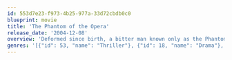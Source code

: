 ```yaml
---
id: 553d7e23-f973-4b25-977a-33d72cbdb0c0
blueprint: movie
title: 'The Phantom of the Opera'
release_date: '2004-12-08'
overview: 'Deformed since birth, a bitter man known only as the Phantom lives in the sewers underneath the Paris Opera House. He falls in love with the obscure chorus singer Christine, and privately tutors her while terrorizing the rest of the opera house and demanding Christine be given lead roles. Things get worse when Christine meets back up with her childhood acquaintance Raoul and the two fall in love'
genres: '[{"id": 53, "name": "Thriller"}, {"id": 18, "name": "Drama"}, {"id": 10749, "name": "Romance"}]'
---
```

